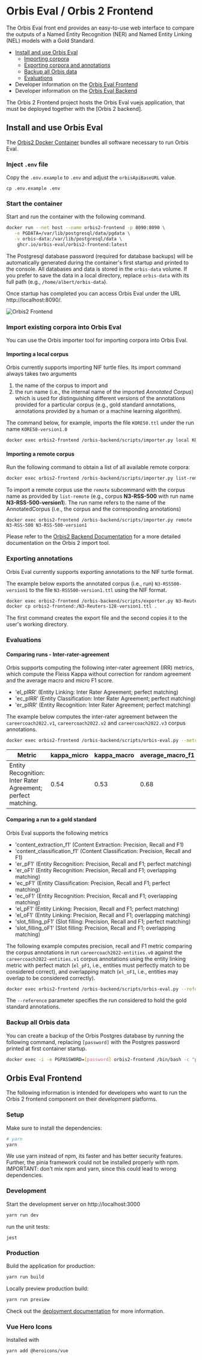# Orbis Eval / Orbis 2 Frontend

The Orbis Eval front end provides an easy-to-use web interface to compare the outputs of a Named Entity Recognition
(NER) and Named Entity Linking (NEL) models with a Gold Standard.

- [Install and use Orbis Eval](#install-and-use-orbis-eval)
  - [Importing corpora](#import-existing-corpora-into-orbis-eval)
  - [Exporting corpora and annotations](#exporting-annotations)
  - [Backup all Orbis data](#backup-all-orbis-data)
  - [Evaluations](#evaluations)
- Developer information on the [Orbis Eval Frontend](#orbis-eval-frontend)
- Developer information on the [Orbis Eval Backend](https://github.com/orbis-eval/orbis2-backend)

The Orbis 2 Frontend project hosts the Orbis Eval vuejs application, that must be deployed together with the [Orbis 2
backend].

## Install and use Orbis Eval

The [Orbis2 Docker Container](https://github.com/orgs/orbis-eval/packages/container/package/orbis2-frontend) bundles
all software necessary to run Orbis Eval.

### Inject `.env` file

Copy the `.env.example` to `.env` and adjust the `orbisApiBaseURL` value.

`cp .env.example .env`

### Start the container

Start and run the container with the following command.

```bash
docker run --net host --name orbis2-frontend -p 8090:8090 \
   -e PGDATA=/var/lib/postgresql/data/pgdata \
   -v orbis-data:/var/lib/postgresql/data \
    ghcr.io/orbis-eval/orbis2-frontend:latest
```

The Postgresql database password (required for database backups) will be automatically generated during the container's first startup and printed to the console. All databases and data is stored in the `orbis-data` volume. If you prefer to save the data in a local directory, replace `orbis-data` with its full path (e.g., `/home/albert/orbis-data`).

Once startup has completed you can access Orbis Eval under the URL http://localhost:8090/.

![Orbis2 Frontend](orbis-screenshot.png)

### Import existing corpora into Orbis Eval

You can use the Orbis importer tool for importing corpora into Orbis Eval.

#### Importing a local corpus

Orbis currently supports importing NIF turtle files. Its import command always takes two arguments

1. the name of the corpus to import and
2. the run name (i.e., the internal name of the imported _Annotated Corpus_) which is used for distinguishing different versions of the annotations provided for a particular corpus (e.g., gold standard annotations, annotations provided by a human or a machine learning algorithm).

The command below, for example, imports the file `KORE50.ttl` under the run name `KORE50-version1.0`

```bash
docker exec orbis2-frontend /orbis-backend/scripts/importer.py local KORE50.ttl KORE50-version1.0
```

#### Importing a remote corpus

Run the following command to obtain a list of all available remote corpora:

```bash
docker exec orbis2-frontend /orbis-backend/scripts/importer.py list-remote
```

To import a remote corpus use the `remote` subcommand with the corpus name as provided by `list-remote` (e.g., corpus **N3-RSS-500** with run name **N3-RSS-500-version1**). The run name refers to the name of the AnnotatedCorpus (i.e., the corpus and the corresponding annotations)

```
docker exec orbis2-frontend /orbis-backend/scripts/importer.py remote N3-RSS-500 N3-RSS-500-version1
```

Please refer to the [Orbis2 Backend Documentation](https://github.com/orbis-eval/orbis2-backend) for a more detailed documentation on the Orbis 2 import tool.

### Exporting annotations

Orbis Eval currently supports exporting annotations to the NIF turtle format.

The example below exports the annotated corpus (i.e., run) `N3-RSS500-version1` to the file `N3-RSS500-version1.ttl` using the NIF format.

```bash
docker exec orbis2-frontend /orbis-backend/scripts/exporter.py N3-Reuters-128-version1 N3-Reuters-128-version1.ttl --export-format NIF
docker cp orbis2-frontend:/N3-Reuters-128-version1.ttl .
```

The first command creates the export file and the second copies it to the user's working directory.

### Evaluations

#### Comparing runs - Inter-rater-agreement

Orbis supports computing the following inter-rater agreement (IRR) metrics, which compute the Fleiss Kappa without correction for random agreement and the average macro and micro F1 score.

- 'el_pIRR' (Entity Linking: Inter Rater Agreement; perfect matching)
- 'ec_pIRR' (Entity Classification: Inter Rater Agreement; perfect matching)
- 'er_pIRR' (Entity Recognition: Inter Rater Agreement; perfect matching)

The example below computes the inter-rater agreement between the `careercoach2022.v1`, `careercoach2022.v2` and `careercoach2022.v3` corpus annotations.

```bash
docker exec orbis2-frontend /orbis-backend/scripts/orbis-eval.py --metrics er_pIRR -- careercoach2022.v1 careercoach2022.v2 careercoach2022.v3
```

| Metric                                                       | kappa_micro | kappa_macro | average_macro_f1 | average_micro_f1 |
| ------------------------------------------------------------ | ----------- | ----------- | ---------------- | ---------------- |
| Entity Recognition: Inter Rater Agreement; perfect matching. | 0.54        | 0.53        | 0.68             | 0.65             |

#### Comparing a run to a gold standard

Orbis Eval supports the following metrics

- 'content_extraction_f1' (Content Extraction: Precision, Recall and F1)
- 'content_classification_f1' (Content Classification: Precision, Recall and F1)
- 'er_pF1' (Entity Recognition: Precision, Recall and F1; perfect matching)
- 'er_oF1' (Entity Recognition: Precision, Recall and F1; overlapping matching)
- 'ec_pF1' (Entity Classification: Precision, Recall and F1; perfect matching)
- 'ec_oF1' (Entity Recognition: Precision, Recall and F1; overlapping matching)
- 'el_pF1' (Entity Linking: Precision, Recall and F1; perfect matching)
- 'el_oF1' (Entity Linking: Precision, Recall and F1; overlapping matching)
- 'slot_filling_pF1' (Slot filling: Precision, Recall and F1; perfect matching)
- 'slot_filling_oF1' (Slot filling: Precision, Recall and F1; overlapping matching)

The following example computes precision, recall and F1 metric comparing the corpus annotations in run `careercoach2022-entities.v0` against the `careercoach2022-entities.v1` corpus annotations using the entity linking metric with perfect match (`el_pF1`, i.e., entities must perfectly match to be considered correct), and overlapping match (`el_oF1`, i.e., entities may overlap to be considered correctly).

```bash
docker exec orbis2-frontend /orbis-backend/scripts/orbis-eval.py --reference careercoach2022-entities.v1 careercoach2022-entities.v0 --metrics el_pF1 el_oF1
```

The `--reference` parameter specifies the run considered to hold the gold standard annotations.

### Backup all Orbis data

You can create a backup of the Orbis Postgres database by running the following command, replacing `[password]` with the Postgres password printed at first container startup.

```bash
docker exec -i -e PGPASSWORD=[password] orbis2-frontend /bin/bash -c "pg_dump --username postgres orbis" > backup.sql
```

## Orbis Eval Frontend

The following information is intended for developers who want to run the Orbis 2 frontend component on their development platforms.

### Setup

Make sure to install the dependencies:

```bash
# yarn
yarn
```

We use yarn instead of npm, its faster and has better security features. Further, the pinia framework could not be installed properly with npm.
IMPORTANT: don't mix npm and yarn, since this could lead to wrong dependencies.

### Development

Start the development server on http://localhost:3000

```bash
yarn run dev
```

run the unit tests:

```shell
jest
```

### Production

Build the application for production:

```bash
yarn run build
```

Locally preview production build:

```bash
yarn run preview
```

Check out the [deployment documentation](https://nuxt.com/docs/getting-started/deployment) for more information.

### Vue Hero Icons

Installed with

```
yarn add @heroicons/vue
```
